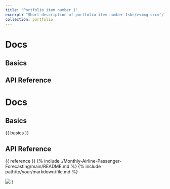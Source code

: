 ```yaml
---
title: "Portfolio item number 1"
excerpt: "Short description of portfolio item number 1<br/><img src='/images/500x300.png'>"
collection: portfolio
---
```

<script>
import basics from 'https://raw.githubusercontent.com/dikiwahyudi11/Monthly-Airline-Passenger-Forecasting/main/README.md'
import reference from './Monthly-Airline-Passenger-Forecasting/main/README.md'
</script>
# Docs

## Basics
<!--@include:./parts/basics.md-->

## API Reference

<!--@include:./parts/reference.md-->

# Docs

## Basics

{{ basics }}

## API Reference

{{ reference }}
{% include ./Monthly-Airline-Passenger-Forecasting/main/README.md %}
{% include path/to/your/markdown/file.md %}

![]('https://raw.githubusercontent.com/dikiwahyudi11/Monthly-Airline-Passenger-Forecasting/main/README.md')
!
